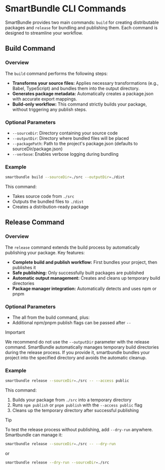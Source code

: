 # SmartBundle CLI Commands

SmartBundle provides two main commands: `build` for creating distributable packages and `release` for bundling and publishing them. Each command is designed to streamline your workflow.

## Build Command

### Overview
The `build` command performs the following steps:

- **Transforms your source files:** Applies necessary transformations (e.g., Babel, TypeScript) and bundles them into the output directory.
- **Generates package metadata:** Automatically creates a package.json with accurate export mappings.
- **Build-only workflow:** This command strictly builds your package, without triggering any publish steps.

### Optional Parameters
- `--sourceDir`: Directory containing your source code
- `--outputDir`: Directory where bundled files will be placed
- `--packagePath`: Path to the project's package.json (defaults to sourceDir/package.json)
- `--verbose`: Enables verbose logging during bundling

### Example

```bash
smartbundle build --sourceDir=./src --outputDir=./dist
```

This command:
- Takes source code from `./src`
- Outputs the bundled files to `./dist`
- Creates a distribution-ready package

## Release Command

### Overview
The `release` command extends the build process by automatically publishing your package. Key features:

- **Complete build and publish workflow:** First bundles your project, then publishes it
- **Safe publishing:** Only successfully built packages are published
- **Automatic output management:** Creates and cleans up temporary build directories
- **Package manager integration:** Automatically detects and uses npm or pnpm

### Optional Parameters
- The all from the build command, plus:
- Additional npm/pnpm publish flags can be passed after `--`

> [!IMPORTANT]
> We recommend do not use the `--outputDir` parameter with the release command. SmartBundle automatically manages temporary build directories during the release process.
> If you provide it, smartbundle bundles your project into the specified directory and avoids the automatic cleanup.

### Example

```bash
smartbundle release --sourceDir=./src -- --access public
```

This command:
1. Builds your package from `./src` into a temporary directory
2. Runs `npm publish` or `pnpm publish` with the `--access public` flag
3. Cleans up the temporary directory after successful publishing

> [!TIP]
> To test the release process without publishing, add `--dry-run` anywhere. Smartbundle can manage it:
> ```bash
> smartbundle release --sourceDir=./src -- --dry-run
> ```
> or
> ```bash
> smartbundle release --dry-run --sourceDir=./src
> ```
